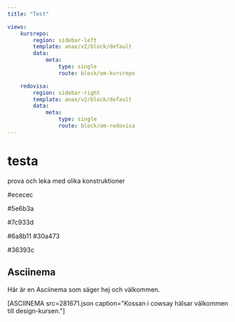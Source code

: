 ```yaml
---
title: "Test"

views:
    kursrepo:
        region: sidebar-left
        template: anax/v2/block/default
        data:
            meta:
                type: single
                route: block/om-kursrepo

    redovisa:
        region: sidebar-right
        template: anax/v2/block/default
        data:
            meta:
                type: single
                route: block/om-redovisa
---
```


testa
========
prova och leka med olika konstruktioner


#ececec

#5e6b3a

#7c933d

#6a8b11
#30a473

#36393c


Asciinema
---------------------------

Här är en Asciinema som säger hej och välkommen.

[ASCIINEMA src=281671.json caption="Kossan i cowsay hälsar välkommen till design-kursen."]